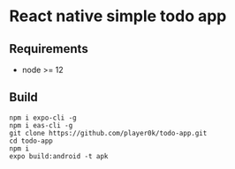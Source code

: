 # React native simple todo app

## Requirements

* node >= 12

## Build

```
npm i expo-cli -g
npm i eas-cli -g
git clone https://github.com/player0k/todo-app.git
cd todo-app
npm i
expo build:android -t apk
```